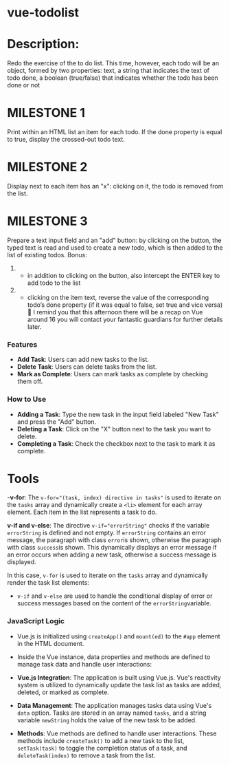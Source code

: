 # vue-todolist

# Description:

Redo the exercise of the to do list. This time, however, each todo will be an object, formed by two properties:
text, a string that indicates the text of todo
done, a boolean (true/false) that indicates whether the todo has been done or not

# MILESTONE 1

Print within an HTML list an item for each todo. If the done property is equal to true, display the crossed-out todo text.

# MILESTONE 2

Display next to each item has an "x": clicking on it, the todo is removed from the list.

# MILESTONE 3

Prepare a text input field and an "add" button: by clicking on the button, the typed text is read and used to create a new todo, which is then added to the list of existing todos.
Bonus:

1. - in addition to clicking on the button, also intercept the ENTER key to add todo to the list
2. - clicking on the item text, reverse the value of the corresponding todo’s done property (if it was equal to false, set true and vice versa)
     :date: I remind you that this afternoon there will be a recap on Vue around 16 you will contact your fantastic guardians for further details later.

### Features

- **Add Task**: Users can add new tasks to the list.
- **Delete Task**: Users can delete tasks from the list.
- **Mark as Complete**: Users can mark tasks as complete by checking them off.

### How to Use

- **Adding a Task**: Type the new task in the input field labeled "New Task" and press the "Add" button.
- **Deleting a Task**: Click on the "X" button next to the task you want to delete.
- **Completing a Task**: Check the checkbox next to the task to mark it as complete.

# Tools

-**v-for**: The `v-for="(task, index) directive in tasks"` is used to iterate on the `tasks` array and dynamically create a `<li>` element for each array element. Each item in the list represents a task to do.

**v-if and v-else**: The directive `v-if="errorString"` checks if the variable `errorString` is defined and not empty. If `errorString` contains an error message, the paragraph with class `error`is shown, otherwise the paragraph with class `success`is shown. This dynamically displays an error message if an error occurs when adding a new task, otherwise a success message is displayed.

In this case, `v-for` is used to iterate on the `tasks` array and dynamically render the task list elements:

- `v-if` and `v-else` are used to handle the conditional display of error or success messages based on the content of the `errorString`variable.

### JavaScript Logic

- Vue.js is initialized using `createApp()` and `mount(ed)` to the `#app` element in the HTML document.
- Inside the Vue instance, data properties and methods are defined to manage task data and handle user interactions:
- **Vue.js Integration**: The application is built using Vue.js. Vue's reactivity system is utilized to dynamically update the task list as tasks are added, deleted, or marked as complete.

- **Data Management**: The application manages tasks data using Vue's `data` option. Tasks are stored in an array named `tasks`, and a string variable `newString` holds the value of the new task to be added.

- **Methods**: Vue methods are defined to handle user interactions. These methods include `createTask()` to add a new task to the list, `setTask(task)` to toggle the completion status of a task, and `deleteTask(index)` to remove a task from the list.
